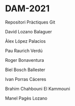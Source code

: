 # DAM-2021
Repositori Pràctiques Git

David Lozano Balaguer

Àlex López Palacios

Pau Raurich Verdú

Roger Bonaventura

Biel Bosch Ballester

Ivan Porras Cáceres

Brahim Chahbouni El Kammouni

Manel Pagès Lozano
